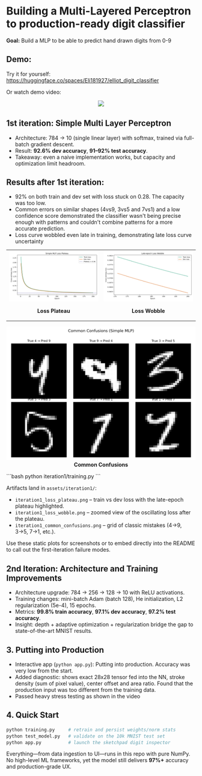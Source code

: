 # Building a Multi-Layered Perceptron to production-ready digit classifier

**Goal:** Build a MLP to be able to predict hand drawn digits from 0-9

## Demo: 
Try it for yourself: https://huggingface.co/spaces/Eli181927/elliot_digit_classifier


Or watch demo video:
<p align="center">
  <a href="https://www.youtube.com/watch?v=RzZ32FRI4nI">
    <img src="https://img.youtube.com/vi/RzZ32FRI4nI/hqdefault.jpg" width="400" />
  </a>
</p>



## 1st iteration: Simple Multi Layer Perceptron
- Architecture: 784 → 10 (single linear layer) with softmax, trained via full-batch gradient descent.
- Result: **92.6% dev accuracy**, **91–92% test accuracy**.
- Takeaway: even a naive implementation works, but capacity and optimization limit headroom.


## Results after 1st iteration: 
- 92% on both train and dev set with loss stuck on 0.28. The capacity was too low. 
- Common errors on similar shapes (4vs9, 3vs5 and 7vs1) and a low confidence score demonstrated the classifier wasn't being precise enough with patterns and couldn't combine patterns for a more accurate prediction.
- Loss curve wobbled even late in training, demonstrating late loss curve uncertainty

<table>
<tr>
<td width="50%">
  <img src="assets/iteration1/iteration1_loss_plateau.png" width="100%" alt="Loss plateau showing training and dev loss" />
  <p align="center"><strong>Loss Plateau</strong></p>
</td>
<td width="50%">
  <img src="assets/iteration1/iteration1_loss_wobble.png" width="100%" alt="Zoomed view of oscillating loss" />
  <p align="center"><strong>Loss Wobble</strong></p>
</td>
</tr>
</table>

<p align="center">
  <img src="assets/iteration1/iteration1_common_confusions.png" width="600" alt="Common digit classification mistakes" />
  <br><strong>Common Confusions</strong>
</p>
```bash
python iteration1/training.py
```

Artifacts land in `assets/iteration1/`:
- `iteration1_loss_plateau.png` – train vs dev loss with the late-epoch plateau highlighted.
- `iteration1_loss_wobble.png` – zoomed view of the oscillating loss after the plateau.
- `iteration1_common_confusions.png` – grid of classic mistakes (4→9, 3→5, 7→1, etc.).

Use these static plots for screenshots or to embed directly into the README to call out the first-iteration failure modes.

## 2nd Iteration: Architecture and Training Improvements 
- Architecture upgrade: 784 → 256 → 128 → 10 with ReLU activations.
- Training changes: mini-batch Adam (batch 128), He initialization, L2 regularization (5e-4), 15 epochs.
- Metrics: **99.8% train accuracy**, **97.1% dev accuracy**, **97.2% test accuracy**.
- Insight: depth + adaptive optimization + regularization bridge the gap to state-of-the-art MNIST results.

## 3. Putting into Production 
- Interactive app (`python app.py`): Putting into production. Accuracy was very low from the start. 
- Added diagnostic: shows exact 28x28 tensor fed into the NN, stroke density (sum of pixel value), center offset and area ratio. Found that the production input was too different from the training data. 
- Passed heavy stress testing as shown in the video

## 4. Quick Start
```bash
python training.py     # retrain and persist weights/norm stats
python test_model.py   # validate on the 10k MNIST test set
python app.py          # launch the sketchpad digit inspector
```

Everything—from data ingestion to UI—runs in this repo with pure NumPy. No high-level ML frameworks, yet the model still delivers **97%+** accuracy and production-grade UX.
